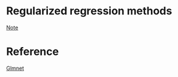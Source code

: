 # Regularized regression methods

[Note](https://app.box.com/s/4u4wntc1t9d4c4gxmhs5q2w7pspkmait)
# Reference
[Glmnet](https://web.stanford.edu/~hastie/glmnet/glmnet_alpha.html)
